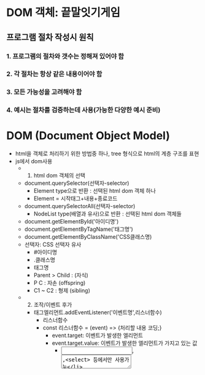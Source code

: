 # DOM 객체: 끝말잇기게임
## 프로그램 절차 작성시 원칙
### 1. 프로그램의 절차와 갯수는 정해져 있어야 함
### 2. 각 절차는 항상 같은 내용이어야 함
### 3. 모든 가능성을 고려해야 함
### 4. 예시는 절차를 검증하는데 사용(가능한 다양한 예시 준비)

# DOM (Document Object Model)
  - html을 객체로 처리하기 위한 방법중 하나, tree 형식으로 html의 계층 구조를 표현
  - js에서 dom사용
    - 1. html dom 객체의 선택
    - document.querySelector(선택자-selector)
      - Element type으로 반환 : 선택된 html dom 객체 하나
      - Element = 시작태그+내용+종료코드
    - document.querySelectorAll(선택자-selector)
      - NodeList type(배열과 유사)으로 반환 : 선택된 html dom 객체들
    - document.getElementById('아이디명')
    - document.getElementByTagName('태그명')
    - document.getElementByClassName('CSS클래스명)
    - 선택자: CSS 선택자 유사
      - #아이디명
      - .클래스명
      - 태그명
      - Parent > Child : (자식)
      - P C : 자손 (offspring)
      - C1 ~ C2 : 형제 (sibling)
    - 2. 조작/이벤트 후가
      - 태그엘리먼트.addEventListener('이벤트명',리스너함수)
        - 리스너함수
        - const 리스너함수 = (event) => {처리할 내용 코딩;}
          - event.target: 이벤트가 발생한 엘리먼트
          - event.target.value: 이벤트가 발생한 엘리먼트가 가지고 있는 값
            - <input>,<textarea>,<select> 등에서만 사용가능
          - <input>,<textarea>,<select>외의 태그들에서 값은?
          - 태그엘리먼트.textContent
          - 태그엘리먼트.innerText
          - 태그엘리먼트.innerHTML
        - const 리스너함수 = event => {처리할 내용 코딩;}
    - 3. 반영
      - 태그엘리먼트.appendChild(추가할태그엘리먼트)
    - 입력태그엘리먼트.focus()
      - 해당하는 입력창에 포커스를 부여
      - 반대로 입력태그엘리먼트.blur() : 포커스 해제


# BOM (Browser Object Model)
  - 브라우저에서 사용할 수 있는 객체
  - window 객체
    - 생략가능
    - document객게
    - navigation
    - location 객체
    - history 객체
  - 메소드들
    - 사용자로부터 입력받기
      * alert('화면에 표시할 내용')
        * 확인 버튼: 반환값은 undefined
      * prompt('화면에 표시할 내용')
        * 확인/취소버튼
        * 반환값 : 사용자 입력값 또는 null
      * config('화면에 표시할 내용')
        * 확인/취소
        * 반환값 : 확인 -true, 취소 -false

* html 입력: Emmet 기능 익히기

* web application의 소스구성
  - html
    - 화면에 나타날 요소(element)
  - css
    - 요소의 디자인
  - js
    - 요소들의 움직임(프로그램의 작동)